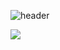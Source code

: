 ![header](https://capsule-render.vercel.app/api?type=cylinder&color=B6DCB6&text=Hello%20🌝%20I'm%20Dongju%20Seo!&fontColor=363636&fontSize=40&animation=twinkling&height=180)


![](https://github-profile-summary-cards.vercel.app/api/cards/profile-details?username=dkssud8150&theme=nord_dark)
